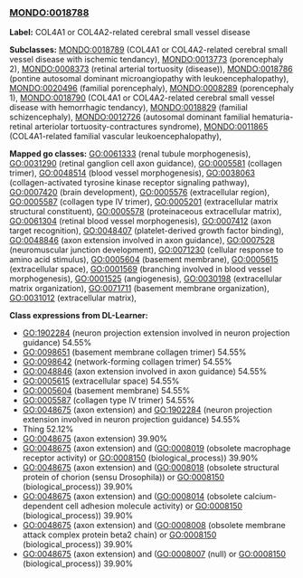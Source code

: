 
### [MONDO:0018788](http://purl.obolibrary.org/obo/MONDO_0018788)
**Label:** COL4A1 or COL4A2-related cerebral small vessel disease

**Subclasses:** [MONDO:0018789](http://purl.obolibrary.org/obo/MONDO_0018789) (COL4A1 or COL4A2-related cerebral small vessel disease with ischemic tendancy), [MONDO:0013773](http://purl.obolibrary.org/obo/MONDO_0013773) (porencephaly 2), [MONDO:0008373](http://purl.obolibrary.org/obo/MONDO_0008373) (retinal arterial tortuosity (disease)), [MONDO:0018786](http://purl.obolibrary.org/obo/MONDO_0018786) (pontine autosomal dominant microangiopathy with leukoencephalopathy), [MONDO:0020496](http://purl.obolibrary.org/obo/MONDO_0020496) (familial porencephaly), [MONDO:0008289](http://purl.obolibrary.org/obo/MONDO_0008289) (porencephaly 1), [MONDO:0018790](http://purl.obolibrary.org/obo/MONDO_0018790) (COL4A1 or COL4A2-related cerebral small vessel disease with hemorrhagic tendancy), [MONDO:0018829](http://purl.obolibrary.org/obo/MONDO_0018829) (familial schizencephaly), [MONDO:0012726](http://purl.obolibrary.org/obo/MONDO_0012726) (autosomal dominant familial hematuria-retinal arteriolar tortuosity-contractures syndrome), [MONDO:0011865](http://purl.obolibrary.org/obo/MONDO_0011865) (COL4A1-related familial vascular leukoencephalopathy), 

**Mapped go classes:** [GO:0061333](http://purl.obolibrary.org/obo/GO_0061333) (renal tubule morphogenesis), [GO:0031290](http://purl.obolibrary.org/obo/GO_0031290) (retinal ganglion cell axon guidance), [GO:0005581](http://purl.obolibrary.org/obo/GO_0005581) (collagen trimer), [GO:0048514](http://purl.obolibrary.org/obo/GO_0048514) (blood vessel morphogenesis), [GO:0038063](http://purl.obolibrary.org/obo/GO_0038063) (collagen-activated tyrosine kinase receptor signaling pathway), [GO:0007420](http://purl.obolibrary.org/obo/GO_0007420) (brain development), [GO:0005576](http://purl.obolibrary.org/obo/GO_0005576) (extracellular region), [GO:0005587](http://purl.obolibrary.org/obo/GO_0005587) (collagen type IV trimer), [GO:0005201](http://purl.obolibrary.org/obo/GO_0005201) (extracellular matrix structural constituent), [GO:0005578](http://purl.obolibrary.org/obo/GO_0005578) (proteinaceous extracellular matrix), [GO:0061304](http://purl.obolibrary.org/obo/GO_0061304) (retinal blood vessel morphogenesis), [GO:0007412](http://purl.obolibrary.org/obo/GO_0007412) (axon target recognition), [GO:0048407](http://purl.obolibrary.org/obo/GO_0048407) (platelet-derived growth factor binding), [GO:0048846](http://purl.obolibrary.org/obo/GO_0048846) (axon extension involved in axon guidance), [GO:0007528](http://purl.obolibrary.org/obo/GO_0007528) (neuromuscular junction development), [GO:0071230](http://purl.obolibrary.org/obo/GO_0071230) (cellular response to amino acid stimulus), [GO:0005604](http://purl.obolibrary.org/obo/GO_0005604) (basement membrane), [GO:0005615](http://purl.obolibrary.org/obo/GO_0005615) (extracellular space), [GO:0001569](http://purl.obolibrary.org/obo/GO_0001569) (branching involved in blood vessel morphogenesis), [GO:0001525](http://purl.obolibrary.org/obo/GO_0001525) (angiogenesis), [GO:0030198](http://purl.obolibrary.org/obo/GO_0030198) (extracellular matrix organization), [GO:0071711](http://purl.obolibrary.org/obo/GO_0071711) (basement membrane organization), [GO:0031012](http://purl.obolibrary.org/obo/GO_0031012) (extracellular matrix), 

**Class expressions from DL-Learner:**

- [GO:1902284](http://purl.obolibrary.org/obo/GO_1902284) (neuron projection extension involved in neuron projection guidance) 54.55%
- [GO:0098651](http://purl.obolibrary.org/obo/GO_0098651) (basement membrane collagen trimer) 54.55%
- [GO:0098642](http://purl.obolibrary.org/obo/GO_0098642) (network-forming collagen trimer) 54.55%
- [GO:0048846](http://purl.obolibrary.org/obo/GO_0048846) (axon extension involved in axon guidance) 54.55%
- [GO:0005615](http://purl.obolibrary.org/obo/GO_0005615) (extracellular space) 54.55%
- [GO:0005604](http://purl.obolibrary.org/obo/GO_0005604) (basement membrane) 54.55%
- [GO:0005587](http://purl.obolibrary.org/obo/GO_0005587) (collagen type IV trimer) 54.55%
- [GO:0048675](http://purl.obolibrary.org/obo/GO_0048675) (axon extension) and [GO:1902284](http://purl.obolibrary.org/obo/GO_1902284) (neuron projection extension involved in neuron projection guidance) 54.55%
- Thing 52.12%
- [GO:0048675](http://purl.obolibrary.org/obo/GO_0048675) (axon extension) 39.90%
- [GO:0048675](http://purl.obolibrary.org/obo/GO_0048675) (axon extension) and ([GO:0008019](http://purl.obolibrary.org/obo/GO_0008019) (obsolete macrophage receptor activity) or [GO:0008150](http://purl.obolibrary.org/obo/GO_0008150) (biological_process)) 39.90%
- [GO:0048675](http://purl.obolibrary.org/obo/GO_0048675) (axon extension) and ([GO:0008018](http://purl.obolibrary.org/obo/GO_0008018) (obsolete structural protein of chorion (sensu Drosophila)) or [GO:0008150](http://purl.obolibrary.org/obo/GO_0008150) (biological_process)) 39.90%
- [GO:0048675](http://purl.obolibrary.org/obo/GO_0048675) (axon extension) and ([GO:0008014](http://purl.obolibrary.org/obo/GO_0008014) (obsolete calcium-dependent cell adhesion molecule activity) or [GO:0008150](http://purl.obolibrary.org/obo/GO_0008150) (biological_process)) 39.90%
- [GO:0048675](http://purl.obolibrary.org/obo/GO_0048675) (axon extension) and ([GO:0008008](http://purl.obolibrary.org/obo/GO_0008008) (obsolete membrane attack complex protein beta2 chain) or [GO:0008150](http://purl.obolibrary.org/obo/GO_0008150) (biological_process)) 39.90%
- [GO:0048675](http://purl.obolibrary.org/obo/GO_0048675) (axon extension) and ([GO:0008007](http://purl.obolibrary.org/obo/GO_0008007) (null) or [GO:0008150](http://purl.obolibrary.org/obo/GO_0008150) (biological_process)) 39.90%


